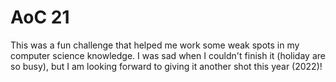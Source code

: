 # AoC 21

This was a fun challenge that helped me work some weak spots in my computer science knowledge. I was sad when I couldn't finish it (holiday are so busy), but I am looking forward to giving it another shot this year (2022)!
